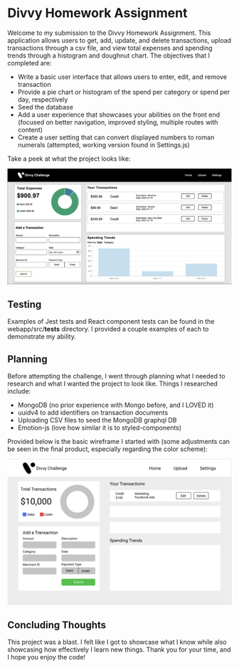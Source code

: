 # Divvy Homework Assignment

Welcome to my submission to the Divvy Homework Assignment. This application allows users to get, add, update, and delete transactions, upload transactions through a csv file, and view total expenses and spending trends through a histogram and doughnut chart. The objectives that I completed are:

* Write a basic user interface that allows users to enter, edit, and remove transaction
* Provide a pie chart or histogram of the spend per category or spend per day, respectively
* Seed the database
* Add a user experience that showcases your abilities on the front end (focused on better navigation, improved styling, multiple routes with content)
* Create a user setting that can convert displayed numbers to roman numerals (attempted, working version found in Settings.js)

Take a peek at what the project looks like:

![home-view](./webapp/src/assets/home-view.png)

## Testing

Examples of Jest tests and React component tests can be found in the webapp/src/__tests__ directory. I provided a couple examples of each to demonstrate my ability.

## Planning

Before attempting the challenge, I went through planning what I needed to research and what I wanted the project to look like. Things I researched include:

* MongoDB (no prior experience with Mongo before, and I LOVED it)
* uuidv4 to add identifiers on transaction documents
* Uploading CSV files to seed the MongoDB graphql DB
* Emotion-js (love how similar it is to styled-components)

Provided below is the basic wireframe I started with (some adjustments can be seen in the final product, especially regarding the color scheme):

![wireframe](./webapp/src/assets/wireframe.png)

## Concluding Thoughts

This project was a blast. I felt like I got to showcase what I know while also showcasing how effectively I learn new things. Thank you for your time, and I hope you enjoy the code!